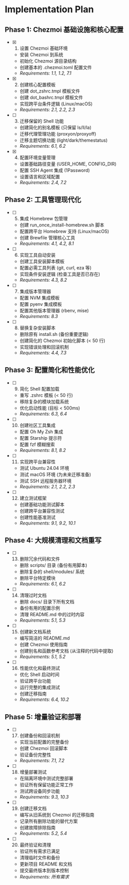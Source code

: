 # Implementation Plan

## Phase 1: Chezmoi 基础设施和核心配置

- [x] 1. 设置 Chezmoi 基础环境
  - 安装 Chezmoi 到系统
  - 初始化 Chezmoi 源目录结构
  - 创建基本的 .chezmoi.toml 配置文件
  - _Requirements: 1.1, 1.2, 7.1_

- [x] 2. 创建核心配置模板
  - 创建 dot_zshrc.tmpl 模板文件
  - 创建 dot_bashrc.tmpl 模板文件
  - 实现跨平台条件逻辑 (Linux/macOS)
  - _Requirements: 2.1, 2.2, 2.3_

- [ ] 3. 迁移保留的 Shell 功能
  - 创建简化的别名模板 (只保留 ls/ll/la)
  - 迁移代理管理功能 (proxyon/proxyoff)
  - 迁移主题切换功能 (light/dark/themestatus)
  - _Requirements: 6.1, 6.2_

- [x] 4. 配置环境变量管理
  - 设置基础路径变量 (USER_HOME, CONFIG_DIR)
  - 配置 SSH Agent 集成 (1Password)
  - 设置语言和区域配置
  - _Requirements: 2.4, 7.2_

## Phase 2: 工具管理现代化

- [ ] 5. 集成 Homebrew 包管理
  - 创建 run_once_install-homebrew.sh 脚本
  - 配置跨平台 Homebrew 支持 (Linux/macOS)
  - 创建 Brewfile 管理核心工具
  - _Requirements: 4.1, 4.2, 8.1_

- [ ] 6. 实现工具自动安装
  - 创建工具安装脚本模板
  - 配置必需工具列表 (git, curl, eza 等)
  - 实现条件安装逻辑 (检查工具是否已存在)
  - _Requirements: 4.3, 8.2_

- [ ] 7. 集成版本管理器
  - 配置 NVM 集成模板
  - 配置 pyenv 集成模板
  - 配置其他版本管理器 (rbenv, mise)
  - _Requirements: 8.3_

- [ ] 8. 替换复杂安装脚本
  - 删除原有 install.sh (备份重要逻辑)
  - 创建简化的 Chezmoi 初始化脚本 (< 50 行)
  - 实现错误处理和回滚机制
  - _Requirements: 4.4, 7.3_

## Phase 3: 配置简化和性能优化

- [ ] 9. 简化 Shell 配置加载
  - 重写 .zshrc 模板 (< 50 行)
  - 移除复杂的模块加载系统
  - 优化启动性能 (目标 < 500ms)
  - _Requirements: 6.3, 6.4_

- [ ] 10. 创建社区工具集成
  - 配置 Oh My Zsh 集成
  - 配置 Starship 提示符
  - 配置 fzf 模糊搜索
  - _Requirements: 8.1, 8.2_

- [ ] 11. 实现跨平台兼容性
  - 测试 Ubuntu 24.04 环境
  - 测试 macOS 环境 (为未来迁移准备)
  - 测试 SSH 远程服务器环境
  - _Requirements: 2.1, 2.2, 2.3_

- [ ] 12. 建立测试框架
  - 创建基础功能测试脚本
  - 创建跨平台兼容性测试
  - 创建性能基准测试
  - _Requirements: 9.1, 9.2, 10.1_

## Phase 4: 大规模清理和文档重写

- [ ] 13. 删除冗余代码和文件
  - 删除 scripts/ 目录 (备份有用脚本)
  - 删除复杂的 shell/modules/ 系统
  - 删除平台特定模块
  - _Requirements: 6.1, 6.2_

- [ ] 14. 清理过时文档
  - 删除 docs/ 目录下所有文档
  - 备份有用的配置示例
  - 清理 README.md 中的过时内容
  - _Requirements: 5.1, 5.3_

- [ ] 15. 创建新文档系统
  - 编写简洁的 README.md
  - 创建 Chezmoi 使用指南
  - 创建别名和函数参考文档 (从注释的代码中提取)
  - _Requirements: 5.1, 5.2_

- [ ] 16. 性能优化和最终测试
  - 优化 Shell 启动时间
  - 验证跨平台功能
  - 运行完整的集成测试
  - 创建迁移指南
  - _Requirements: 6.4, 10.2_

## Phase 5: 增量验证和部署

- [ ] 17. 创建备份和回滚机制
  - 实现当前配置的完整备份
  - 创建 Chezmoi 回滚脚本
  - 验证备份完整性
  - _Requirements: 7.1, 7.2_

- [ ] 18. 增量部署测试
  - 在隔离环境中测试完整部署
  - 验证所有保留功能正常工作
  - 测试跨设备同步功能
  - _Requirements: 9.3, 10.3_

- [ ] 19. 创建迁移文档
  - 编写从旧系统到 Chezmoi 的迁移指南
  - 记录所有删除功能的替代方案
  - 创建故障排除指南
  - _Requirements: 5.2, 5.4_

- [ ] 20. 最终验证和清理
  - 验证所有需求已满足
  - 清理临时文件和备份
  - 更新项目 README 和文档
  - 提交最终版本到版本控制
  - _Requirements: 所有需求_